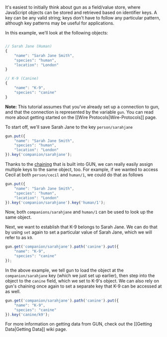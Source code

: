 It's easiest to initially think about gun as a field/value store, where JavaScript objects can be stored and retrieved based on identifier keys. A key can be any valid string; keys don't have to follow any particular pattern, although key patterns may be useful for applications.

In this example, we'll look at the following objects:

```javascript

// Sarah Jane (Human)
{
    "name": "Sarah Jane Smith",
    "species": "human",
    "location": "London"
}

// K-9 (Canine)
{
    "name": "K-9",
    "species": "canine"
}
```

**Note:** This tutorial assumes that you've already set up a connection to gun, and that the connection is represented by the variable `gun`. You can read more about getting started on the [[Wire Protocols|Wire-Protocols]] page.

To start off, we'll save Sarah Jane to the key `person/sarahjane`

```javascript
gun.put({
    "name": "Sarah Jane Smith",
    "species": "human",
    "location": "London"
}).key('companion/sarahjane');
```

Thanks to the [chaining](https://github.com/amark/gun/wiki/Reactive-and-Chainable-API-%28v.0.1.0%29) that is built into GUN, we can really easily assign multiple keys to the same object, too. For example, if we wanted to access Cecil at both `person/cecil` and `human/1`, we could do that as follows

```javascript
gun.put({
    "name": "Sarah Jane Smith",
    "species": "human",
    "location": "London"
}).key('companion/sarahjane').key('human/1');
```

Now, both `companions/sarahjane` and `human/1` can be used to look up the same object.

Next, we want to establish that K-9 belongs to Sarah Jane. We can do that by using `set` again to set a particular value of Sarah Jane, which we will refer to as `k9`.

```javascript
gun.get('companion/sarahjane').path('canine').put({
    "name": "K-9",
    "species": "canine"
});
```

In the above example, we tell gun to load the object at the `companion/sarahjane` key (which we just set up earlier), then step into the object to the `canine` field, which we set to K-9's object. We can also rely on gun's chaining once again to set a separate key that K-9 can be accessed at as well.

```javascript
gun.get('companion/sarahjane').path('canine').put({
    "name": "K-9",
    "species": "canine"
}).key('canine/k9');
```

For more information on getting data from GUN, check out the [[Getting Data|Getting Data]] wiki page.